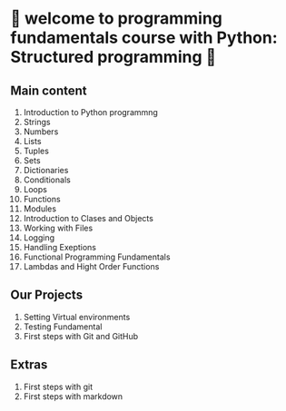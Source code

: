 # 🐍 welcome to programming fundamentals course with Python: Structured programming  🐍

## Main content

1. Introduction to Python programmng
1. Strings
1. Numbers
1. Lists
1. Tuples
1. Sets
1. Dictionaries
1. Conditionals
1. Loops
1. Functions
1. Modules
1. Introduction to Clases and Objects
1. Working with Files
1. Logging
1. Handling Exeptions
1. Functional Programming Fundamentals
1. Lambdas and Hight Order Functions

## Our Projects
1. Setting Virtual environments
1. Testing Fundamental
1. First steps with Git and GitHub

## Extras
1. First steps with git
1. First steps with markdown